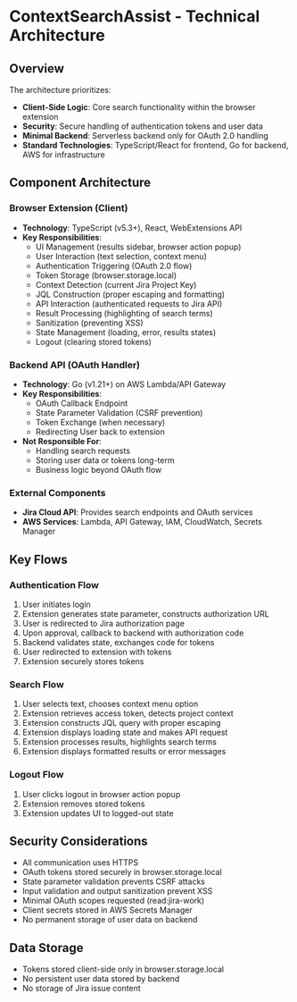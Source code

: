
# ContextSearchAssist - Technical Architecture

## Overview

The architecture prioritizes:
- **Client-Side Logic**: Core search functionality within the browser extension
- **Security**: Secure handling of authentication tokens and user data
- **Minimal Backend**: Serverless backend only for OAuth 2.0 handling
- **Standard Technologies**: TypeScript/React for frontend, Go for backend, AWS for infrastructure

## Component Architecture

### Browser Extension (Client)
- **Technology**: TypeScript (v5.3+), React, WebExtensions API
- **Key Responsibilities**:
  - UI Management (results sidebar, browser action popup)
  - User Interaction (text selection, context menu)
  - Authentication Triggering (OAuth 2.0 flow)
  - Token Storage (browser.storage.local)
  - Context Detection (current Jira Project Key)
  - JQL Construction (proper escaping and formatting)
  - API Interaction (authenticated requests to Jira API)
  - Result Processing (highlighting of search terms)
  - Sanitization (preventing XSS)
  - State Management (loading, error, results states)
  - Logout (clearing stored tokens)

### Backend API (OAuth Handler)
- **Technology**: Go (v1.21+) on AWS Lambda/API Gateway
- **Key Responsibilities**:
  - OAuth Callback Endpoint
  - State Parameter Validation (CSRF prevention)
  - Token Exchange (when necessary)
  - Redirecting User back to extension
- **Not Responsible For**:
  - Handling search requests
  - Storing user data or tokens long-term
  - Business logic beyond OAuth flow

### External Components
- **Jira Cloud API**: Provides search endpoints and OAuth services
- **AWS Services**: Lambda, API Gateway, IAM, CloudWatch, Secrets Manager

## Key Flows

### Authentication Flow
1. User initiates login
2. Extension generates state parameter, constructs authorization URL
3. User is redirected to Jira authorization page
4. Upon approval, callback to backend with authorization code
5. Backend validates state, exchanges code for tokens
6. User redirected to extension with tokens
7. Extension securely stores tokens

### Search Flow
1. User selects text, chooses context menu option
2. Extension retrieves access token, detects project context
3. Extension constructs JQL query with proper escaping
4. Extension displays loading state and makes API request
5. Extension processes results, highlights search terms
6. Extension displays formatted results or error messages

### Logout Flow
1. User clicks logout in browser action popup
2. Extension removes stored tokens
3. Extension updates UI to logged-out state

## Security Considerations

- All communication uses HTTPS
- OAuth tokens stored securely in browser.storage.local
- State parameter validation prevents CSRF attacks
- Input validation and output sanitization prevent XSS
- Minimal OAuth scopes requested (read:jira-work)
- Client secrets stored in AWS Secrets Manager
- No permanent storage of user data on backend

## Data Storage

- Tokens stored client-side only in browser.storage.local
- No persistent user data stored by backend
- No storage of Jira issue content
